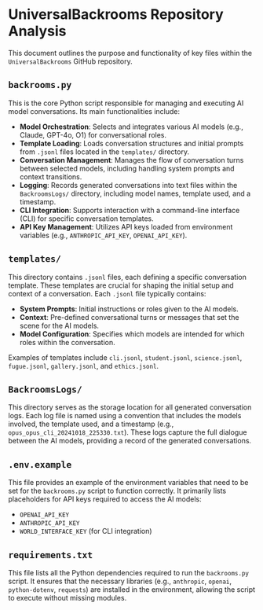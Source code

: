 # UniversalBackrooms Repository Analysis

This document outlines the purpose and functionality of key files within the `UniversalBackrooms` GitHub repository.

## `backrooms.py`
This is the core Python script responsible for managing and executing AI model conversations. Its main functionalities include:
- **Model Orchestration**: Selects and integrates various AI models (e.g., Claude, GPT-4o, O1) for conversational roles.
- **Template Loading**: Loads conversation structures and initial prompts from `.jsonl` files located in the `templates/` directory.
- **Conversation Management**: Manages the flow of conversation turns between selected models, including handling system prompts and context transitions.
- **Logging**: Records generated conversations into text files within the `BackroomsLogs/` directory, including model names, template used, and a timestamp.
- **CLI Integration**: Supports interaction with a command-line interface (CLI) for specific conversation templates.
- **API Key Management**: Utilizes API keys loaded from environment variables (e.g., `ANTHROPIC_API_KEY`, `OPENAI_API_KEY`).

## `templates/`
This directory contains `.jsonl` files, each defining a specific conversation template. These templates are crucial for shaping the initial setup and context of a conversation. Each `.jsonl` file typically contains:
- **System Prompts**: Initial instructions or roles given to the AI models.
- **Context**: Pre-defined conversational turns or messages that set the scene for the AI models.
- **Model Configuration**: Specifies which models are intended for which roles within the conversation.

Examples of templates include `cli.jsonl`, `student.jsonl`, `science.jsonl`, `fugue.jsonl`, `gallery.jsonl`, and `ethics.jsonl`.

## `BackroomsLogs/`
This directory serves as the storage location for all generated conversation logs. Each log file is named using a convention that includes the models involved, the template used, and a timestamp (e.g., `opus_opus_cli_20241018_225330.txt`). These logs capture the full dialogue between the AI models, providing a record of the generated conversations.

## `.env.example`
This file provides an example of the environment variables that need to be set for the `backrooms.py` script to function correctly. It primarily lists placeholders for API keys required to access the AI models:
- `OPENAI_API_KEY`
- `ANTHROPIC_API_KEY`
- `WORLD_INTERFACE_KEY` (for CLI integration)

## `requirements.txt`
This file lists all the Python dependencies required to run the `backrooms.py` script. It ensures that the necessary libraries (e.g., `anthropic`, `openai`, `python-dotenv`, `requests`) are installed in the environment, allowing the script to execute without missing modules.

